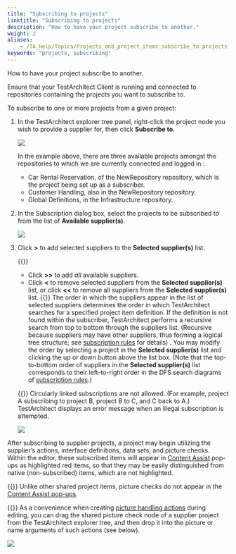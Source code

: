 ```yaml
--- 
title: "Subscribing to projects"
linktitle: "Subscribing to projects"
description: "How to have your project subscribe to another."
weight: 2
aliases: 
    - /TA_Help/Topics/Projects_and_project_items_subscribe_to_projects.html
keywords: "projects, subscribing"
---
```


How to have your project subscribe to another.

Ensure that your TestArchitect Client is running and connected to repositories containing the projects you want to subscribe to.

To subscribe to one or more projects from a given project:

1.  In the TestArchitect explorer tree panel, right-click the project node you wish to provide a supplier for, then click **Subscribe to**.

    ![](/images/TA_Help/Images/Tree_subscription_menu.png)

    In the example above, there are three available projects amongst the repositories to which we are currently connected and logged in :

    -   Car Rental Reservation, of the NewRepository repository, which is the project being set up as a subscriber.
    -   Customer Handling, also in the NewRepository repository.
    -   Global Definitions, in the Infrastructure repository.
2.  In the Subscription dialog box, select the projects to be subscribed to from the list of **Available supplier\(s\)**.

    ![](/images/TA_Help/Images/Dialogs_subscription.png)

3.  Click **\>** to add selected suppliers to the **Selected supplier\(s\)** list.

    {{<tip>}}

    -   Click **\>\>** to add *all* available suppliers.
    -   Click **<** to remove selected suppliers from the **Selected supplier\(s\)** list, or click **<<** to remove all suppliers from the **Selected supplier\(s\)** list.
    {{<remember>}} The order in which the suppliers appear in the list of selected suppliers determines the order in which TestArchitect searches for a specified project item definition. If the definition is not found within the subscriber, TestArchitect performs a recursive search from top to bottom through the suppliers list. \(Recursive because suppliers may have other suppliers, thus forming a logical tree structure; see [subscription rules](/user-guide/projects-and-project-items/projects-in-testarchitect/project-subscription/subscription-rules) for details\) . You may modify the order by selecting a project in the **Selected supplier\(s\)** list and clicking the up or down button above the list box. \(Note that the top-to-bottom order of suppliers in the **Selected supplier\(s\)** list corresponds to their left-to-right order in the DFS search diagrams of [subscription rules](/user-guide/projects-and-project-items/projects-in-testarchitect/project-subscription/subscription-rules).\)

    {{<restriction>}} Circularly linked subscriptions are not allowed. \(For example, project A subscribing to project B, project B to C, and C back to A.\) TestArchitect displays an error message when an illegal subscription is attempted.

    ![](/images/TA_Help/Images/Circularly_linked_subscription_warning.png)


After subscribing to supplier projects, a project may begin utilizing the supplier’s actions, interface definitions, data sets, and picture checks. Within the editor, these subscribed items will appear in [Content Assist](/user-guide/getting-started/the-test-editor/content-assist/) pop-ups as highlighted red items, so that they may be easily distinguished from native \(non-subscribed\) items, which are not highlighted.

{{<restriction>}} Unlike other shared project items, picture checks do not appear in the [Content Assist pop-ups](/user-guide/getting-started/the-test-editor/content-assist/).

{{<tip>}} As a convenience when creating [picture handling actions](/automation-guide/action-based-testing-language/built-in-actions/user-interface-actions/picture-handling/) during editing, you can drag the shared picture check node of a supplier project from the TestArchitect explorer tree, and then drop it into the picture or name arguments of such actions \(see below\).

![](/images/TA_Help/Images/shared_picture_checks_subscribing.png)




